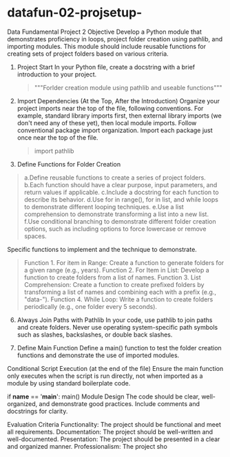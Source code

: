 # datafun-02-projsetup-
Data Fundamental Project 2 
Objective
Develop a Python module that demonstrates proficiency in loops, project folder creation using pathlib, and importing modules. This module should include reusable functions for creating sets of project folders based on various criteria.
   
1. Project Start
In your Python file, create a docstring with a brief introduction to your project.
     >  """Forlder creation module using pathlib and useable functions"""

3. Import Dependencies (At the Top, After the Introduction)
Organize your project imports near the top of the file, following conventions. For example, standard library imports first, then external library imports (we don't need any of these yet), then local module imports. Follow conventional package import organization. Import each package just once near the top of the file.

     > import pathlib
   
5. Define Functions for Folder Creation
  >a.Define reusable functions to create a series of project folders.
>  b.Each function should have a clear purpose, input parameters, and return values if applicable.
>  c.Include a docstring for each function to describe its behavior.
>  d.Use for in range(), for in list, and while loops to demonstrate different looping techniques.
>  e.Use a list comprehension to demonstrate transforming a list into a new list.
>  f.Use conditional branching to demonstrate different folder creation options, such as including options to force lowercase or remove spaces.

Specific functions to implement and the technique to demonstrate.
   >Function 1. For item in Range: Create a function to generate folders for a given range (e.g., years).
>   Function 2. For Item in List: Develop a function to create folders from a list of names.
>   Function 3. List Comprehension: Create a function to create prefixed folders by transforming a list of names and combining each with a prefix (e.g., "data-").
>   Function 4. While Loop: Write a function to create folders periodically (e.g., one folder every 5 seconds).


6. Always Join Paths with Pathlib
In your code, use pathlib to join paths and create folders. Never use operating system-specific path symbols such as slashes, backslashes, or double back slashes. 

7. Define Main Function
Define a main() function to test the folder creation functions and demonstrate the use of imported modules.

Conditional Script Execution (at the end of the file)
Ensure the main function only executes when the script is run directly, not when imported as a module by using standard boilerplate code.

if __name__ == '__main__':
    main()
Module Design
The code should be clear, well-organized, and demonstrate good practices. Include comments and docstrings for clarity.

Evaluation Criteria
Functionality: The project should be functional and meet all requirements.
Documentation: The project should be well-written and well-documented.
Presentation: The project should be presented in a clear and organized manner.
Professionalism: The project sho





